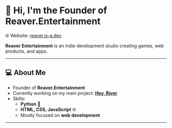 # 👋 Hi, I'm the Founder of Reaver.Entertainment  

🌐 Website: [reaver.is-a.dev](https://reaver.is-a.dev)  

**Reaver Entertainment** is an indie development studio creating games, web products, and apps.  

---

## 💻 About Me  
- Founder of **Reaver.Entertainment**  
- Currently working on my main project: **[Hey, River](https://hey.reaver.is-a.dev/)**  
- Skills:  
  - **Python** 🐍  
  - **HTML, CSS, JavaScript** 🌐  
  - Mostly focused on **web development**  

---
